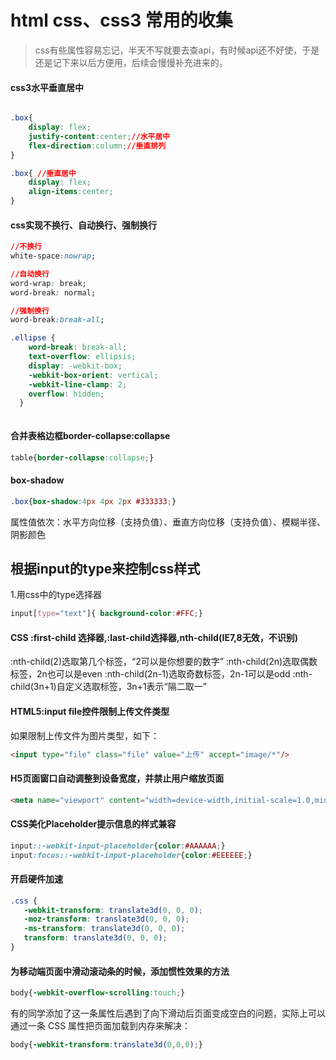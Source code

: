 # html css、css3 常用的收集

> css有些属性容易忘记，半天不写就要去查api，有时候api还不好使，于是还是记下来以后方便用，后续会慢慢补充进来的。

#### css3水平垂直居中
``` CSS

.box{ 
    display: flex;
    justify-content:center;//水平居中
    flex-direction:column;//垂直排列
}

.box{ //垂直居中
    display: flex;
    align-items:center;
}

``` 

#### css实现不换行、自动换行、强制换行

``` CSS
//不换行
white-space:nowrap;

//自动换行
word-wrap: break; 
word-break: normal; 

//强制换行
word-break:break-all;

.ellipse {
    word-break: break-all;
    text-overflow: ellipsis;
    display: -webkit-box;
    -webkit-box-orient: vertical;
    -webkit-line-clamp: 2;
    overflow: hidden;
  }



```

#### 合并表格边框border-collapse:collapse
``` CSS
table{border-collapse:collapse;}
```

#### box-shadow
``` CSS
.box{box-shadow:4px 4px 2px #333333;}
```
属性值依次：水平方向位移（支持负值）、垂直方向位移（支持负值）、模糊半径、阴影颜色

## 根据input的type来控制css样式

1.用css中的type选择器
``` CSS
input[type="text"]{ background-color:#FFC;}
```

#### CSS :first-child 选择器,:last-child选择器,nth-child(IE7,8无效，不识别)

:nth-child(2)选取第几个标签，“2可以是你想要的数字”
:nth-child(2n)选取偶数标签，2n也可以是even
:nth-child(2n-1)选取奇数标签，2n-1可以是odd
:nth-child(3n+1)自定义选取标签，3n+1表示“隔二取一”


#### HTML5:input file控件限制上传文件类型
如果限制上传文件为图片类型，如下：
``` html
<input type="file" class="file" value="上传" accept="image/*"/>
```

#### H5页面窗口自动调整到设备宽度，并禁止用户缩放页面
``` html
<meta name="viewport" content="width=device-width,initial-scale=1.0,minimum-scale=1.0,maximum-scale=1.0,user-scalable=no" />
```

#### CSS美化Placeholder提示信息的样式兼容

``` CSS
input::-webkit-input-placeholder{color:#AAAAAA;}
input:focus::-webkit-input-placeholder{color:#EEEEEE;}
```


#### 开启硬件加速
``` CSS
.css {
   -webkit-transform: translate3d(0, 0, 0);
   -moz-transform: translate3d(0, 0, 0);
   -ms-transform: translate3d(0, 0, 0);
   transform: translate3d(0, 0, 0);
}
``` 

#### 为移动端页面中滑动滚动条的时候，添加惯性效果的方法
``` CSS
body{-webkit-overflow-scrolling:touch;}
```
有的同学添加了这一条属性后遇到了向下滑动后页面变成空白的问题，实际上可以通过一条 CSS 属性把页面加载到内存来解决：
``` CSS
body{-webkit-transform:translate3d(0,0,0);}
```

